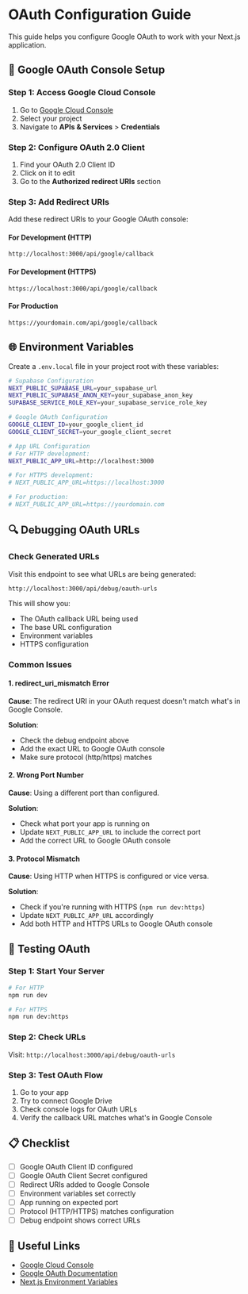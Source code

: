# OAuth Configuration Guide

This guide helps you configure Google OAuth to work with your Next.js application.

## 🔧 **Google OAuth Console Setup**

### Step 1: Access Google Cloud Console

1. Go to [Google Cloud Console](https://console.cloud.google.com/)
2. Select your project
3. Navigate to **APIs & Services** > **Credentials**

### Step 2: Configure OAuth 2.0 Client

1. Find your OAuth 2.0 Client ID
2. Click on it to edit
3. Go to the **Authorized redirect URIs** section

### Step 3: Add Redirect URIs

Add these redirect URIs to your Google OAuth console:

#### **For Development (HTTP)**

```
http://localhost:3000/api/google/callback
```

#### **For Development (HTTPS)**

```
https://localhost:3000/api/google/callback
```

#### **For Production**

```
https://yourdomain.com/api/google/callback
```

## 🌐 **Environment Variables**

Create a `.env.local` file in your project root with these variables:

```bash
# Supabase Configuration
NEXT_PUBLIC_SUPABASE_URL=your_supabase_url
NEXT_PUBLIC_SUPABASE_ANON_KEY=your_supabase_anon_key
SUPABASE_SERVICE_ROLE_KEY=your_supabase_service_role_key

# Google OAuth Configuration
GOOGLE_CLIENT_ID=your_google_client_id
GOOGLE_CLIENT_SECRET=your_google_client_secret

# App URL Configuration
# For HTTP development:
NEXT_PUBLIC_APP_URL=http://localhost:3000

# For HTTPS development:
# NEXT_PUBLIC_APP_URL=https://localhost:3000

# For production:
# NEXT_PUBLIC_APP_URL=https://yourdomain.com
```

## 🔍 **Debugging OAuth URLs**

### Check Generated URLs

Visit this endpoint to see what URLs are being generated:

```
http://localhost:3000/api/debug/oauth-urls
```

This will show you:

- The OAuth callback URL being used
- The base URL configuration
- Environment variables
- HTTPS configuration

### Common Issues

#### **1. redirect_uri_mismatch Error**

**Cause**: The redirect URI in your OAuth request doesn't match what's in Google Console.

**Solution**:

- Check the debug endpoint above
- Add the exact URL to Google OAuth console
- Make sure protocol (http/https) matches

#### **2. Wrong Port Number**

**Cause**: Using a different port than configured.

**Solution**:

- Check what port your app is running on
- Update `NEXT_PUBLIC_APP_URL` to include the correct port
- Add the correct URL to Google OAuth console

#### **3. Protocol Mismatch**

**Cause**: Using HTTP when HTTPS is configured or vice versa.

**Solution**:

- Check if you're running with HTTPS (`npm run dev:https`)
- Update `NEXT_PUBLIC_APP_URL` accordingly
- Add both HTTP and HTTPS URLs to Google OAuth console

## 🚀 **Testing OAuth**

### Step 1: Start Your Server

```bash
# For HTTP
npm run dev

# For HTTPS
npm run dev:https
```

### Step 2: Check URLs

Visit: `http://localhost:3000/api/debug/oauth-urls`

### Step 3: Test OAuth Flow

1. Go to your app
2. Try to connect Google Drive
3. Check console logs for OAuth URLs
4. Verify the callback URL matches what's in Google Console

## 📋 **Checklist**

- [ ] Google OAuth Client ID configured
- [ ] Google OAuth Client Secret configured
- [ ] Redirect URIs added to Google Console
- [ ] Environment variables set correctly
- [ ] App running on expected port
- [ ] Protocol (HTTP/HTTPS) matches configuration
- [ ] Debug endpoint shows correct URLs

## 🔗 **Useful Links**

- [Google Cloud Console](https://console.cloud.google.com/)
- [Google OAuth Documentation](https://developers.google.com/identity/protocols/oauth2)
- [Next.js Environment Variables](https://nextjs.org/docs/basic-features/environment-variables)

